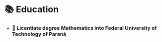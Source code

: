 # 📚 **Education**

- ### 📖 **Licentiate degree Mathematics into Federal University of Technology of Paraná**

